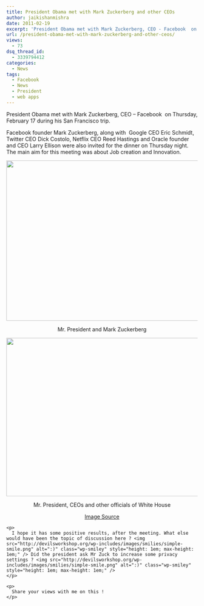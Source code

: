 ```yaml
---
title: President Obama met with Mark Zuckerberg and other CEOs
author: jaikishanmishra
date: 2011-02-19
excerpt: 'President Obama met with Mark Zuckerberg, CEO - Facebook  on Thursday, February 17 during his San Francisco trip.'
url: /president-obama-met-with-mark-zuckerberg-and-other-ceos/
views:
  - 73
dsq_thread_id:
  - 3339794412
categories:
  - News
tags:
  - Facebook
  - News
  - President
  - web apps
---
```

President Obama met with Mark Zuckerberg, CEO &#8211; Facebook  on Thursday, February 17 during his San Francisco trip.

Facebook founder Mark Zuckerberg, along with  Google CEO Eric Schmidt, Twitter CEO Dick Costolo, Netflix CEO Reed Hastings and Oracle founder and CEO Larry Ellison were also invited for the dinner on Thursday night. The main aim for this meeting was about Job creation and Innovation.

<img class="alignnone wp-image-54248" src="http://cdn.devilsworkshop.org/files/2011/02/182999_10150093852221749_6815841748_6275572_6793103_n.jpg" alt="" width="640" height="421" />

<p style="text-align: center">
  Mr. President and Mark Zuckerberg
</p>

<p style="text-align: center">
  <p style="text-align: center">
    <img class="alignnone" src="http://cdn.devilsworkshop.org/files/2011/02/185878_10150093852251749_6815841748_6275573_420688_n.jpg" alt="" width="640" height="416" />
  </p>
  
  <p style="text-align: center">
    Mr. President, CEOs and other officials of White House
  </p>
  
  <p style="text-align: center">
    <p style="text-align: center">
      <a href="http://www.facebook.com/barackobama" onclick="_gaq.push(['_trackEvent', 'outbound-article', 'http://www.facebook.com/barackobama', 'Image Source']);" >Image Source</a>
    </p>
    
    <p>
      I hope it has some positive results, after the meeting. What else would have been the topic of discussion here ? <img src="http://devilsworkshop.org/wp-includes/images/smilies/simple-smile.png" alt=":)" class="wp-smiley" style="height: 1em; max-height: 1em;" /> Did the president ask Mr Zuck to increase some privacy settings ? <img src="http://devilsworkshop.org/wp-includes/images/smilies/simple-smile.png" alt=":)" class="wp-smiley" style="height: 1em; max-height: 1em;" />
    </p>
    
    <p>
      Share your views with me on this !
    </p>
